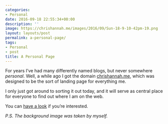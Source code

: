 ```yaml
---
categories:
- Personal
date: 2016-09-18 22:55:34+00:00
description: ''
image: https://chrishannah.me/images/2016/09/Sun-18-9-10-42pm-19.png
layout: layouts/post
permalink: a-personal-page/
tags:
- Personal
- post
title: A Personal Page
---
```


<div class="kg-card-markdown">
<p>For years I&#8217;ve had many differently named blogs, but never somewhere <em>personal</em>. Well, a while ago I got the domain <a href="https://chrishannah.me/">chrishannah.me</a>, which was designed to be the sort of landing page for everything me.</p>
<p>I only just got around to sorting it out today, and it will serve as central place for everyone to find out where I am on the web.</p>
<p>You can <a href="https://chrishannah.me/">have a look</a> if you&#8217;re interested.</p>
<p><em>P.S. The background image was taken by myself.</em></p>
</div>
